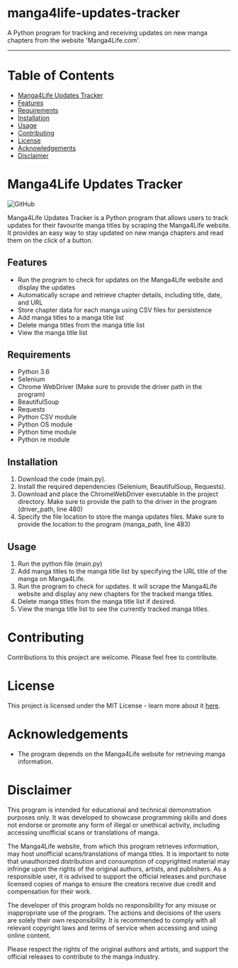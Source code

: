# manga4life-updates-tracker
A Python program for tracking and receiving updates on new manga chapters from the website 'Manga4Life.com'.

------------------------------

# Table of Contents
- [Manga4Life Updates Tracker](#manga4life-updates-tracker)
- [Features](#features)
- [Requirements](#requirements)
- [Installation](#installation)
- [Usage](#usage)
- [Contributing](#contributing)
- [License](#license)
- [Acknowledgements](#acknowledgements)
- [Disclaimer](#disclaimer)

# Manga4Life Updates Tracker

![GitHub](https://img.shields.io/github/license/adedhi/manga4life-updates-tracker)

Manga4Life Updates Tracker is a Python program that allows users to track updates for their favourite manga titles by scraping the Manga4Life website. It provides an easy way to stay updated on new manga chapters and read them on the click of a button.

## Features
- Run the program to check for updates on the Manga4Life website and display the updates
- Automatically scrape and retrieve chapter details, including title, date, and URL
- Store chapter data for each manga using CSV files for persistence
- Add manga titles to a manga title list
- Delete manga titles from the manga title list
- View the manga title list

## Requirements
- Python 3.6
- Selenium
- Chrome WebDriver (Make sure to provide the driver path in the program)
- BeautifulSoup
- Requests
- Python CSV module
- Python OS module
- Python time module
- Python re module

## Installation
1. Download the code (main.py).
2. Install the required dependencies (Selenium, BeautifulSoup, Requests).
3. Download and place the ChromeWebDriver executable in the project directory. Make sure to provide the path to the driver in the program (driver_path, line 480)
4. Specify the file location to store the manga updates files. Make sure to provide the location to the program (manga_path, line 483)

## Usage
1. Run the python file (main.py)
2. Add manga titles to the manga title list by specifying the URL title of the manga on Manga4Life.
3. Run the program to check for updates. It will scrape the Manga4Life website and display any new chapters for the tracked manga titles.
4. Delete manga titles from the manga title list if desired.
5. View the manga title list to see the currently tracked manga titles.

# Contributing
Contributions to this project are welcome. Please feel free to contribute.

# License
This project is licensed under the MIT License - learn more about it [here](LICENSE).

# Acknowledgements
- The program depends on the Manga4Life website for retrieving manga information.

# Disclaimer
This program is intended for educational and technical demonstration purposes only. It was developed to showcase programming skills and does not endorse or promote any form of illegal or unethical activity, including accessing unofficial scans or translations of manga.

The Manga4Life website, from which this program retrieves information, may host unofficial scans/translations of manga titles. It is important to note that unauthorized distribution and consumption of copyrighted material may infringe upon the rights of the original authors, artists, and publishers. As a responsible user, it is advised to support the official releases and purchase licensed copies of manga to ensure the creators receive due credit and compensation for their work.

The developer of this program holds no responsibility for any misuse or inappropriate use of the program. The actions and decisions of the users are solely their own responsibility. It is recommended to comply with all relevant copyright laws and terms of service when accessing and using online content.

Please respect the rights of the original authors and artists, and support the official releases to contribute to the manga industry.

